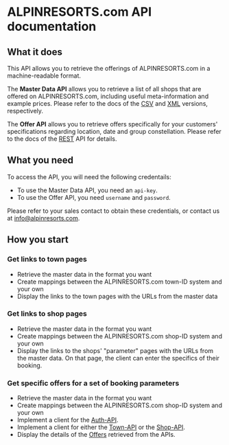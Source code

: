 # ALPINRESORTS.com API documentation

## What it does

This API allows you to retrieve the offerings of ALPINRESORTS.com in a machine-readable format.

The **Master Data API** allows you to retrieve a list of all shops that are offered on ALPINRESORTS.com, including useful meta-information and example prices. 
Please refer to the docs of the [CSV](master-data-api/csv/README.md) and [XML](master-data-api/xml/README.md) versions, respectively.

The **Offer API** allows you to retrieve offers specifically for your customers' specifications regarding location, date and group constellation.
Please refer to the docs of the [REST](offer-api/README.md) API for details.

## What you need

To access the API, you will need the following credentails:

- To use the Master Data API, you need an `api-key`.
- To use the Offer API, you need `username` and `password`.

Please refer to your sales contact to obtain these credentials, or contact us at info@alpinresorts.com.

## How you start

### Get links to town pages

- Retrieve the master data in the format you want
- Create mappings between the ALPINRESORTS.com town-ID system and your own
- Display the links to the town pages with the URLs from the master data

### Get links to shop pages

- Retrieve the master data in the format you want
- Create mappings between the ALPINRESORTS.com shop-ID system and your own
- Display the links to the shops' "parameter" pages with the URLs from the master data. On that page, the client can enter 
the specifics of their booking.

### Get specific offers for a set of booking parameters

- Retrieve the master data in the format you want
- Create mappings between the ALPINRESORTS.com shop-ID system and your own
- Implement a client for the [Auth-API](offer-api/docs/Api/AuthApi.md).
- Implement a client for either the [Town-API](offer-api/docs/Api/RequestTownApi.md) or the [Shop-API](offer-api/docs/Api/RequestShopApi.md). 
- Display the details of the [Offers](offer-api/docs/Model/Offer.md) retrieved from the APIs.

